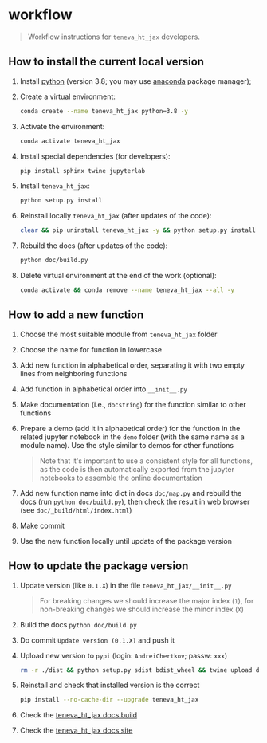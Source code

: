# workflow

> Workflow instructions for `teneva_ht_jax` developers.


## How to install the current local version

1. Install [python](https://www.python.org) (version 3.8; you may use [anaconda](https://www.anaconda.com) package manager);

2. Create a virtual environment:
    ```bash
    conda create --name teneva_ht_jax python=3.8 -y
    ```

3. Activate the environment:
    ```bash
    conda activate teneva_ht_jax
    ```

4. Install special dependencies (for developers):
    ```bash
    pip install sphinx twine jupyterlab
    ```

5. Install `teneva_ht_jax`:
    ```bash
    python setup.py install
    ```

6. Reinstall locally `teneva_ht_jax` (after updates of the code):
    ```bash
    clear && pip uninstall teneva_ht_jax -y && python setup.py install
    ```

7. Rebuild the docs (after updates of the code):
    ```bash
    python doc/build.py
    ```

8. Delete virtual environment at the end of the work (optional):
    ```bash
    conda activate && conda remove --name teneva_ht_jax --all -y
    ```


## How to add a new function

1. Choose the most suitable module from `teneva_ht_jax` folder

2. Choose the name for function in lowercase

3. Add new function in alphabetical order, separating it with two empty lines from neighboring functions

4. Add function in alphabetical order into `__init__.py`

5. Make documentation (i.e., `docstring`) for the function similar to other functions

6. Prepare a demo (add it in alphabetical order) for the function in the related jupyter notebook in the `demo` folder (with the same name as a module name). Use the style similar to demos for other functions
    > Note that it's important to use a consistent style for all functions, as the code is then automatically exported from the jupyter notebooks to assemble the online documentation

7. Add new function name into dict in docs `doc/map.py` and rebuild the docs (run `python doc/build.py`), then check the result in web browser (see `doc/_build/html/index.html`)

8. Make commit

9. Use the new function locally until update of the package version


## How to update the package version

1. Update version (like `0.1.X`) in the file `teneva_ht_jax/__init__.py`
    > For breaking changes we should increase the major index (`1`), for non-breaking changes we should increase the minor index (`X`)

2. Build the docs `python doc/build.py`

3. Do commit `Update version (0.1.X)` and push it

4. Upload new version to `pypi` (login: `AndreiChertkov`; passw: `xxx`)
    ```bash
    rm -r ./dist && python setup.py sdist bdist_wheel && twine upload dist/*
    ```

5. Reinstall and check that installed version is the correct
    ```bash
    pip install --no-cache-dir --upgrade teneva_ht_jax
    ```

6. Check the [teneva_ht_jax docs build](https://readthedocs.org/projects/teneva_ht_jax/builds/)

7. Check the [teneva_ht_jax docs site](https://teneva-ht-jax.readthedocs.io/)
